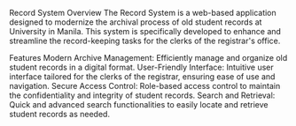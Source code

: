 Record System
Overview
The Record System is a web-based application designed to modernize the archival process of old student records at University in Manila. This system is specifically developed to enhance and streamline the record-keeping tasks for the clerks of the registrar's office.

Features
Modern Archive Management: Efficiently manage and organize old student records in a digital format.
User-Friendly Interface: Intuitive user interface tailored for the clerks of the registrar, ensuring ease of use and navigation.
Secure Access Control: Role-based access control to maintain the confidentiality and integrity of student records.
Search and Retrieval: Quick and advanced search functionalities to easily locate and retrieve student records as needed.
